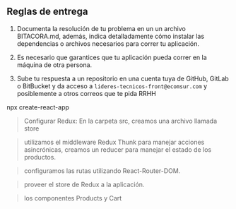 ## Reglas de entrega

1. Documenta la resolución de tu problema en un un archivo BITACORA.md, además, indica detalladamente cómo instalar las dependencias o archivos necesarios para correr tu aplicación.

2. Es necesario que garantices que tu aplicación pueda correr en la máquina de otra persona.

3. Sube tu respuesta a un repositorio en una cuenta tuya de GitHub, GitLab o BitBucket y da acceso a `lideres-tecnicos-front@ecomsur.com` y posiblemente a otros correos que te pida RRHH




npx create-react-app

> Configurar Redux: En la carpeta src, creamos una archivo llamada store

> utilizamos el middleware Redux Thunk para manejar acciones asincrónicas, creamos un reducer para manejar el estado de los productos.

> configuramos las rutas utilizando React-Router-DOM.

> proveer el store de Redux a la aplicación.

> los componentes Products y Cart